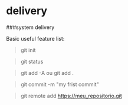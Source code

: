 # delivery
###system delivery

Basic useful feature list:

> git init

> git status

>git add -A ou git add .

>git commit -m "my frist commit"

>git remote add https://meu_repositorio.git
